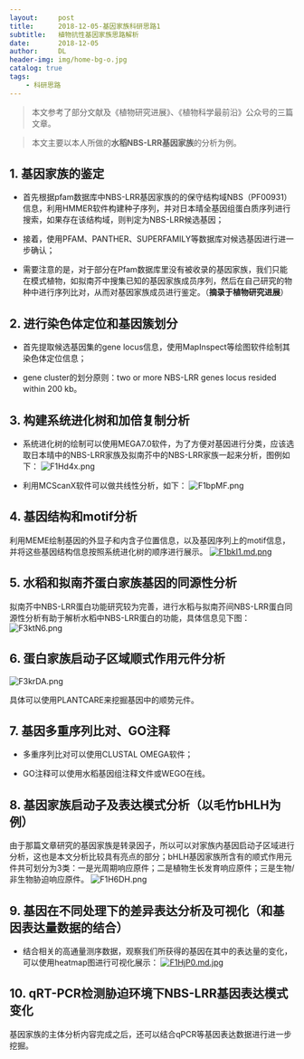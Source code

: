 ```yaml
---
layout:     post
title:      2018-12-05-基因家族科研思路1
subtitle:   植物抗性基因家族思路解析
date:       2018-12-05
author:     DL
header-img: img/home-bg-o.jpg
catalog: true
tags:
    - 科研思路
---
```

> 本文参考了部分文献及《植物研究进展》、《植物科学最前沿》公众号的三篇文章。

> 本文主要以本人所做的**水稻NBS-LRR基因家族**的分析为例。

## 1. 基因家族的鉴定

- 首先根据pfam数据库中NBS-LRR基因家族的的保守结构域NBS（PF00931）信息，利用HMMER软件构建种子序列，并对日本晴全基因组蛋白质序列进行搜索，如果存在该结构域，则判定为NBS-LRR候选基因；

- 接着，使用PFAM、PANTHER、SUPERFAMILY等数据库对候选基因进行进一步确认；

- 需要注意的是，对于部分在Pfam数据库里没有被收录的基因家族，我们只能在模式植物，如拟南芥中搜集已知的基因家族成员序列，然后在自己研究的物种中进行序列比对，从而对基因家族成员进行鉴定。（**摘录于植物研究进展**）

## 2. 进行染色体定位和基因簇划分

- 首先提取候选基因集的gene locus信息，使用MapInspect等绘图软件绘制其染色体定位信息；

- gene cluster的划分原则：two or more NBS-LRR genes locus resided within 200 kb。

## 3. 构建系统进化树和加倍复制分析

- 系统进化树的绘制可以使用MEGA7.0软件，为了方便对基因进行分类，应该选取日本晴中的NBS-LRR家族及拟南芥中的NBS-LRR家族一起来分析，图例如下：
![F1Hd4x.png](https://s1.ax1x.com/2018/12/07/F1Hd4x.png)

- 利用MCScanX软件可以做共线性分析，如下：
![F1bpMF.png](https://s1.ax1x.com/2018/12/07/F1bpMF.png)

## 4. 基因结构和motif分析

利用MEME绘制基因的外显子和内含子位置信息，以及基因序列上的motif信息，并将这些基因结构信息按照系统进化树的顺序进行展示。
[![F1bkI1.md.png](https://s1.ax1x.com/2018/12/07/F1bkI1.md.png)](https://imgchr.com/i/F1bkI1)

## 5. 水稻和拟南芥蛋白家族基因的同源性分析

拟南芥中NBS-LRR蛋白功能研究较为完善，进行水稻与拟南芥间NBS-LRR蛋白同源性分析有助于解析水稻中NBS-LRR蛋白的功能，具体信息见下图：
![F3ktN6.png](https://s1.ax1x.com/2018/12/07/F3ktN6.png)

## 6. 蛋白家族启动子区域顺式作用元件分析
![F3krDA.png](https://s1.ax1x.com/2018/12/07/F3krDA.png)

具体可以使用PLANTCARE来挖掘基因中的顺势元件。

## 7. 基因多重序列比对、GO注释

- 多重序列比对可以使用CLUSTAL OMEGA软件；

- GO注释可以使用水稻基因组注释文件或WEGO在线。

## 8. 基因家族启动子及表达模式分析（以毛竹bHLH为例）

由于那篇文章研究的基因家族是转录因子，所以可以对家族内基因启动子区域进行分析，这也是本文分析比较具有亮点的部分；bHLH基因家族所含有的顺式作用元件共可划分为3类：一是光周期响应原件；二是植物生长发育响应原件；三是生物/非生物胁迫响应原件。
![F1H6DH.png](https://s1.ax1x.com/2018/12/07/F1H6DH.png)

## 9. 基因在不同处理下的差异表达分析及可视化（和基因表达量数据的结合）

- 结合相关的高通量测序数据，观察我们所获得的基因在其中的表达量的变化，可以使用heatmap图进行可视化展示：
[![F1HjP0.md.jpg](https://s1.ax1x.com/2018/12/07/F1HjP0.md.jpg)](https://imgchr.com/i/F1HjP0) 

## 10. qRT-PCR检测胁迫环境下NBS-LRR基因表达模式变化

基因家族的主体分析内容完成之后，还可以结合qPCR等基因表达数据进行进一步挖掘。
